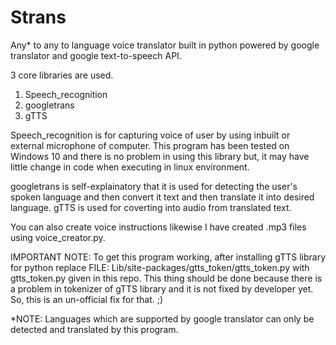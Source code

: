 # Strans
Any* to any to language voice translator built in python powered by google translator and google text-to-speech API.

3 core libraries are used.
1) Speech_recognition
2) googletrans
3) gTTS

Speech_recognition is for capturing voice of user by using inbuilt or external microphone of computer. This program has been tested on Windows 10 and there is no problem in using this library but,  it may have little change in code when executing in linux environment. 

googletrans is self-explainatory that it is used for detecting the user's spoken language and then convert it text and then translate it into desired language. gTTS is used for coverting into audio from translated text.

You can also create voice instructions likewise I have created .mp3 files using voice_creator.py.

IMPORTANT NOTE: To get this program working, after installing gTTS library for python replace FILE: Lib/site-packages/gtts_token/gtts_token.py with gtts_token.py given in this repo. This thing should be done because there is a problem in tokenizer of gTTS library and it is not fixed by developer yet. So, this is an un-official fix for that. ;)

*NOTE: Languages which are supported by google translator can only be detected and translated by this program.

